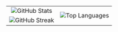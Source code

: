 <center>
    <table style="max-width:700px; border: 0px;">
        <tr style="border: 0px;">
            <td style="border: 0px;"><center><img src="https://github-readme-stats.vercel.app/api?username=SimonSchwaiger&show_icons=true&theme=cobalt" alt="GitHub Stats"></center></td>
            <td rowspan="2" style="border: 0px;"><center><img src="https://github-readme-stats.vercel.app/api/top-langs/?username=SimonSchwaiger&show_icons=true&theme=cobalt&langs_count=8" alt="Top Languages"></center></td>
        </tr>
        <tr style="border: 0px;">
            <td style="border: 0px;"><center><img src="https://streak-stats.demolab.com?user=SimonSchwaiger&theme=vue-dark&hide_border=false&date_format=j%20M%5B%20Y%5D" alt="GitHub Streak"></center></td>
        </tr>
    </table>
</center>

<!--
### Hi there 👋

**SimonSchwaiger/SimonSchwaiger** is a ✨ _special_ ✨ repository because its `README.md` (this file) appears on your GitHub profile.

Here are some ideas to get you started:

- 🔭 I’m currently working on ...
- 🌱 I’m currently learning ...
- 👯 I’m looking to collaborate on ...
- 🤔 I’m looking for help with ...
- 💬 Ask me about ...
- 📫 How to reach me: ...
- 😄 Pronouns: ...
- ⚡ Fun fact: ...
-->
